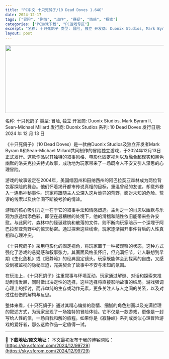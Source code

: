 ```yaml
---
title: "PC中文 十只死鸽子/10 Dead Doves 1.64G"
date: 2024-12-17
tags: ["冒险", "剧情", "动作", "悬疑", "情感", "探索"]
categories: ["PC游戏下载", "PC游戏专区"]
excerpt: "名称: 十只死鸽子 类型: 冒险, 独立 开发商: Duonix Studios, Mark Byram II, Sean-Michael Millard 发行商: Duonix Studios 系列: 10 Dead Doves 发行日期: 2024 年 12 月 13 日 《十只死鸽子》（10 &hellip;"
layout: post
---
```


<img class="aligncenter size-full wp-image-99730" src="https://sky.sfcrom.com/wp-content/uploads/2024/12/2024121702524579.webp" alt="" width="660" height="215" />

名称: 十只死鸽子
类型: 冒险, 独立
开发商: Duonix Studios, Mark Byram II, Sean-Michael Millard
发行商: Duonix Studios
系列: 10 Dead Doves
发行日期: 2024 年 12 月 13 日

《十只死鸽子》（10 Dead Doves）是一款由Duonix Studios及独立开发者Mark Byram II和Sean-Michael Millard共同制作的冒险独立游戏，于2024年12月13日正式发行。这款作品以其独特的叙事风格、电影化固定视角以及融合超现实和黑色幽默的洛夫克拉夫特式故事，成功地为玩家带来了一场既令人不安又引人深思的心理冒险。

游戏的故事设定在2004年，美国缅因州和田纳西州的阿巴拉契亚森林成为两位背包客探险的舞台。他们怀着揭开都市传说真相的目标，重温曾经的友谊，却意外卷入一连串神秘事件。玩家将跟随主人公深入这片诡异的荒野，面对未知的危险、荒谬的线索以及伙伴间不断被考验的情谊。

游戏的核心吸引力之一在于它的叙事手法和情感塑造。主角之一的肖恩以幽默与乐观为旅途增添色彩，即便在最糟糕的处境下，他的滑稽和随性依旧能带来些许安慰。与此同时，森林中的怪诞建筑和散落的文件，则不断向玩家暗示一个深埋于阿巴拉契亚荒野中的惊天秘密。通过探索这些线索，玩家逐渐揭开事件背后的人性真相和心理冲突。

《十只死鸽子》采用电影化的固定视角，将玩家置于一种被观察的状态，这种方式强化了游戏的悬疑感和叙事张力。其画面风格虽怀旧，但充满细节，让人联想到早期《生化危机》或《寂静岭》的经典固定镜头。玩家既能体会到探索的自由，又感受到被监视的隐秘压迫，完美契合了故事中不安与未知的氛围。

在玩法上，《十只死鸽子》注重叙事与环境互动。玩家通过解谜、对话和探索来推动剧情发展，同时做出决定性的选择，这些选择将直接影响故事的结局。游戏强调心理上的探讨，而非单纯的生存或动作元素，更多关注人与人之间的关系，以及对过往创伤的解构与反思。

整体来看，《十只死鸽子》通过其精心编排的剧情、细腻的角色刻画以及充满哲理的叙述方式，为玩家呈现了一场独特的冒险体验。它不仅是一款游戏，更像是一封写给人性的信，一场自我和解的旅程。如果你是《寂静岭》系列或类似心理冒险游戏的爱好者，那么这款作品一定值得一试。

---
📖 **下载地址/原文地址：** 本文最初发布于我的博客网站：[https://sky.sfcrom.com/2024/12/99729](https://sky.sfcrom.com/2024/12/99729)
